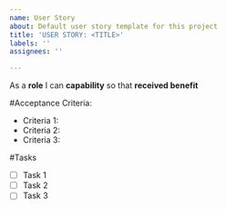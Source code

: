 ```yaml
---
name: User Story
about: Default user story template for this project
title: 'USER STORY: <TITLE>'
labels: ''
assignees: ''

---
```


As a **role** I can **capability** so that **received benefit**

#Acceptance Criteria:
- Criteria 1:
- Criteria 2:
- Criteria 3:

#Tasks
- [ ] Task 1
- [ ] Task 2
- [ ] Task 3
